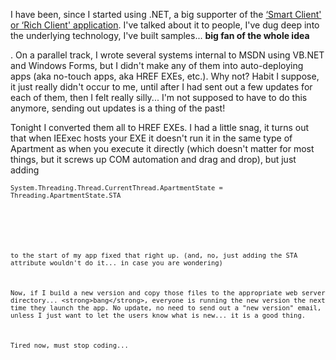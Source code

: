 I have been, since I started using .NET, a big supporter of the [&#8216;Smart Client' or &#8216;Rich Client' application](http://msdn.microsoft.com/msdnmag/issues/02/07/NetSmartClients/toc.asp). I've talked about it to people, I've dug deep into the underlying technology, I've built samples... <strong>big fan of the whole idea</strong>


  . On a parallel track, I wrote several systems internal to MSDN using VB.NET and Windows Forms, but I didn't make any of them into auto-deploying apps (aka no-touch apps, aka HREF EXEs, etc.). Why not? Habit I suppose, it just really didn't occur to me, until after I had sent out a few updates for each of them, then I felt really silly... I'm not supposed to have to do this anymore, sending out updates is a thing of the past!



  Tonight I converted them all to HREF EXEs. I had a little snag, it turns out that when IEExec hosts your EXE it doesn't run it in the same type of Apartment as when you execute it directly (which doesn't matter for most things, but it screws up COM automation and drag and drop), but just adding



  <font face="Courier New" size="2">


    System.Threading.Thread.CurrentThread.ApartmentState = Threading.ApartmentState.STA







    to the start of my app fixed that right up. (and, no, just adding the STA attribute wouldn't do it... in case you are wondering)



    Now, if I build a new version and copy those files to the appropriate web server directory... <strong>bang</strong>, everyone is running the new version the next time they launch the app. No update, no need to send out a "new version" email, unless I just want to let the users know what is new... it is a good thing.



    Tired now, must stop coding...
